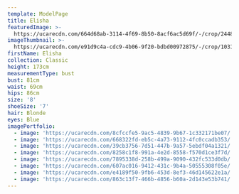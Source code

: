 ```yaml
---
template: ModelPage
title: Elisha
featuredImage: >-
  https://ucarecdn.com/664d68ab-3114-4f69-8b50-8acf6ac5d69f/-/crop/2448x1329/0,222/-/preview/
imageThumbnail: >-
  https://ucarecdn.com/e91d9c4a-cdc9-4b06-9f20-bdbd00972875/-/crop/1031x1419/316,93/-/preview/
firstName: Elisha
collection: Classic
height: 173cm
measurementType: bust
bust: 81cm
waist: 69cm
hips: 86cm
size: '8'
shoeSize: '7'
hair: Blonde
eyes: Blue
imagePortfolio:
  - image: 'https://ucarecdn.com/8cfccfe5-9ac5-4839-9b67-1c332171be07/'
  - image: 'https://ucarecdn.com/668322fd-eb5c-4a73-9112-4fc0ccadb353/'
  - image: 'https://ucarecdn.com/39cb3756-7d51-447b-9a57-5ebdf04a1321/'
  - image: 'https://ucarecdn.com/8258c1f8-991a-4e2d-8558-f570d1ce3f7d/'
  - image: 'https://ucarecdn.com/7895338d-258b-499a-9090-432fc533d0db/'
  - image: 'https://ucarecdn.com/607ac016-9412-431c-9b4a-50555308f05e/'
  - image: 'https://ucarecdn.com/e4189f50-9fb6-453d-8ef3-46d145622e1a/'
  - image: 'https://ucarecdn.com/863c13f7-466b-4856-b60a-2d143e53b741/'
---
```


